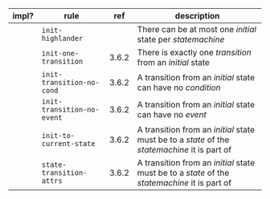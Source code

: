 | impl? | rule                       | ref   | description                                                                                   |
| ----- | -------------------------- | ----- | --------------------------------------------------------------------------------------------- |
|       | `init-highlander`          |       | There can be at most one _initial_ state per _statemachine_                                   |
|       | `init-one-transition`      | 3.6.2 | There is exactly one _transition_ from an _initial_ state                                     |
|       | `init-transition-no-cond`  | 3.6.2 | A transition from an _initial_ state can have no _condition_                                  |
|       | `init-transition-no-event` | 3.6.2 | A transition from an _initial_ state can have no _event_                                      |
|       | `init-to-current-state`    | 3.6.2 | A transition from an _initial_ state must be to a _state_ of the _statemachine_ it is part of |
|       | `state-transition-attrs`   | 3.6.2 | A transition from an _initial_ state must be to a _state_ of the _statemachine_ it is part of |
